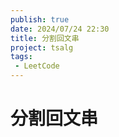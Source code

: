 ```yaml
---
publish: true
date: 2024/07/24 22:30
title: 分割回文串
project: tsalg
tags:
 - LeetCode
---
```


# 分割回文串
